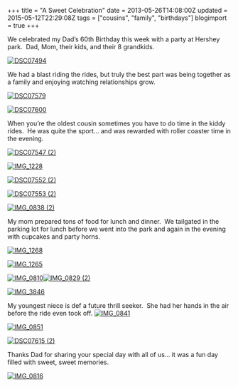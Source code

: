 +++
title = "A Sweet Celebration"
date = 2013-05-26T14:08:00Z
updated = 2015-05-12T22:29:08Z
tags = ["cousins", "family", "birthdays"]
blogimport = true 
+++

We celebrated my Dad’s 60th Birthday this week with a party at Hershey park.&#160; Dad, Mom, their kids, and their 8 grandkids.&#160; 

[![DSC07494](https://latc.s3.amazonaws.com/wp-content/uploads/2013/05/DSC07494.jpg "DSC07494")](https://latc.s3.amazonaws.com/wp-content/uploads/2013/05/DSC07494.jpg)

We had a blast riding the rides, but truly the best part was being together as a family and enjoying watching relationships grow.&#160; 

[![DSC07579](https://latc.s3.amazonaws.com/wp-content/uploads/2013/05/DSC07579.jpg "DSC07579")](https://latc.s3.amazonaws.com/wp-content/uploads/2013/05/DSC07579.jpg)

[![DSC07600](https://latc.s3.amazonaws.com/wp-content/uploads/2013/05/DSC07600.jpg "DSC07600")](https://latc.s3.amazonaws.com/wp-content/uploads/2013/05/DSC07600.jpg)

When you’re the oldest cousin sometimes you have to do time in the kiddy rides.&#160; He was quite the sport… and was rewarded with roller coaster time in the evening.

[![DSC07547 (2)](https://latc.s3.amazonaws.com/wp-content/uploads/2013/05/DSC07547-2.jpg "DSC07547 (2)")](https://latc.s3.amazonaws.com/wp-content/uploads/2013/05/DSC07547-2.jpg)

[![IMG_1228](https://latc.s3.amazonaws.com/wp-content/uploads/2013/05/IMG_1228.jpg "IMG_1228")](https://latc.s3.amazonaws.com/wp-content/uploads/2013/05/IMG_1228.jpg)

[![DSC07552 (2)](https://latc.s3.amazonaws.com/wp-content/uploads/2013/05/DSC07552-2.jpg "DSC07552 (2)")](https://latc.s3.amazonaws.com/wp-content/uploads/2013/05/DSC07552-2.jpg)

[![DSC07553 (2)](https://latc.s3.amazonaws.com/wp-content/uploads/2013/05/DSC07553-2.jpg "DSC07553 (2)")](https://latc.s3.amazonaws.com/wp-content/uploads/2013/05/DSC07553-2.jpg)

[![IMG_0838 (2)](https://latc.s3.amazonaws.com/wp-content/uploads/2013/05/IMG_0838-2.jpg "IMG_0838 (2)")](https://latc.s3.amazonaws.com/wp-content/uploads/2013/05/IMG_0838-2.jpg)

My mom prepared tons of food for lunch and dinner.&#160; We tailgated in the parking lot for lunch before we went into the park and again in the evening with cupcakes and party horns. 

[![IMG_1268](https://latc.s3.amazonaws.com/wp-content/uploads/2013/05/IMG_1268.jpg "IMG_1268")](https://latc.s3.amazonaws.com/wp-content/uploads/2013/05/IMG_1268.jpg)

[![IMG_1265](https://latc.s3.amazonaws.com/wp-content/uploads/2013/05/IMG_1265.jpg "IMG_1265")](https://latc.s3.amazonaws.com/wp-content/uploads/2013/05/IMG_1265.jpg)

[![IMG_0810](https://latc.s3.amazonaws.com/wp-content/uploads/2013/05/IMG_0810.jpg "IMG_0810")](https://latc.s3.amazonaws.com/wp-content/uploads/2013/05/IMG_0810.jpg)[![IMG_0829 (2)](https://latc.s3.amazonaws.com/wp-content/uploads/2013/05/IMG_0829-2.jpg "IMG_0829 (2)")](https://latc.s3.amazonaws.com/wp-content/uploads/2013/05/IMG_0829-2.jpg)

[![IMG_3846](https://latc.s3.amazonaws.com/wp-content/uploads/2013/05/IMG_3846.jpg "IMG_3846")](https://latc.s3.amazonaws.com/wp-content/uploads/2013/05/IMG_3846.jpg)

My youngest niece is def a future thrill seeker.&#160; She had her hands in the air before the ride even took off. [![IMG_0841](https://latc.s3.amazonaws.com/wp-content/uploads/2013/05/IMG_0841.jpg "IMG_0841")](https://latc.s3.amazonaws.com/wp-content/uploads/2013/05/IMG_0841.jpg)

[![IMG_0851](https://latc.s3.amazonaws.com/wp-content/uploads/2013/05/IMG_0851.jpg "IMG_0851")](https://latc.s3.amazonaws.com/wp-content/uploads/2013/05/IMG_0851.jpg)

[![DSC07615 (2)](https://latc.s3.amazonaws.com/wp-content/uploads/2013/05/DSC07615-2.jpg "DSC07615 (2)")](https://latc.s3.amazonaws.com/wp-content/uploads/2013/05/DSC07615-2.jpg)

Thanks Dad for sharing your special day with all of us… it was a fun day filled with sweet, sweet memories. 

[![IMG_0816](https://latc.s3.amazonaws.com/wp-content/uploads/2013/05/IMG_0816.jpg "IMG_0816")](https://latc.s3.amazonaws.com/wp-content/uploads/2013/05/IMG_0816.jpg)
